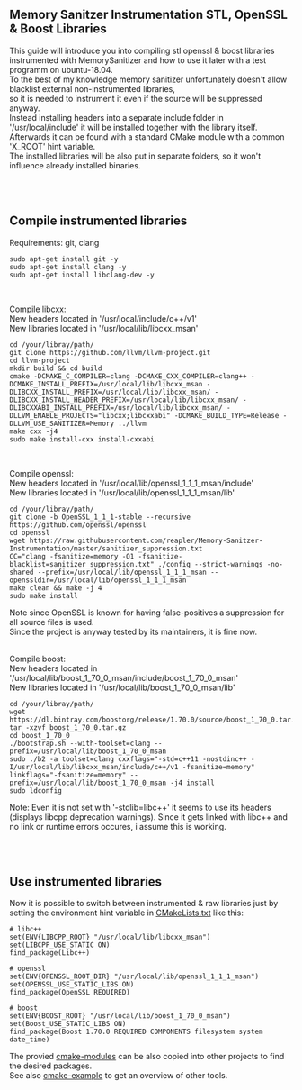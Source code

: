 ##  Memory Sanitzer Instrumentation STL, OpenSSL & Boost Libraries

  

This guide will introduce you into compiling stl openssl & boost libraries instrumented with MemorySanitizer and how to use it later with a test programm on ubuntu-18.04.<br>
To the best of my knowledge memory sanitizer unfortunately doesn't allow blacklist external non-instrumented libraries,<br>
so it is needed to instrument it even if the source will be suppressed anyway.<br>
Instead installing headers into a separate include folder in '/usr/local/include' it will be installed together with the library itself.<br>
Afterwards it can be found with a standard CMake module with a common 'X_ROOT' hint variable.<br>
The installed libraries will be also put in separate folders, so it won't influence already installed binaries.

<br>
<br>

## Compile instrumented libraries


Requirements: git, clang
````
sudo apt-get install git -y
sudo apt-get install clang -y
sudo apt-get install libclang-dev -y
````
<br>

Compile libcxx:
<br>
New headers located in '/usr/local/include/c++/v1'
<br>
New libraries located in '/usr/local/lib/libcxx_msan'
```
cd /your/libray/path/
git clone https://github.com/llvm/llvm-project.git
cd llvm-project
mkdir build && cd build
cmake -DCMAKE_C_COMPILER=clang -DCMAKE_CXX_COMPILER=clang++ -DCMAKE_INSTALL_PREFIX=/usr/local/lib/libcxx_msan -DLIBCXX_INSTALL_PREFIX=/usr/local/lib/libcxx_msan/ -DLIBCXX_INSTALL_HEADER_PREFIX=/usr/local/lib/libcxx_msan/ -DLIBCXXABI_INSTALL_PREFIX=/usr/local/lib/libcxx_msan/ -DLLVM_ENABLE_PROJECTS="libcxx;libcxxabi" -DCMAKE_BUILD_TYPE=Release -DLLVM_USE_SANITIZER=Memory ../llvm
make cxx -j4
sudo make install-cxx install-cxxabi
```

<br>

Compile openssl:
<br>
New headers located in '/usr/local/lib/openssl_1_1_1_msan/include'
<br>
New libraries located in '/usr/local/lib/openssl_1_1_1_msan/lib'
```
cd /your/libray/path/
git clone -b OpenSSL_1_1_1-stable --recursive https://github.com/openssl/openssl
cd openssl
wget https://raw.githubusercontent.com/reapler/Memory-Sanitzer-Instrumentation/master/sanitizer_suppression.txt
CC="clang -fsanitize=memory -O1 -fsanitize-blacklist=sanitizer_suppression.txt" ./config --strict-warnings -no-shared --prefix=/usr/local/lib/openssl_1_1_1_msan --openssldir=/usr/local/lib/openssl_1_1_1_msan
make clean && make -j 4
sudo make install
```
Note since OpenSSL is known for having false-positives a suppression for all source files is used.<br>
Since the project is anyway tested by its maintainers, it is fine now.
<br>
<br>

Compile boost:
<br>
New headers located in '/usr/local/lib/boost_1_70_0_msan/include/boost_1_70_0_msan'
<br>
New libraries located in '/usr/local/lib/boost_1_70_0_msan/lib'
```
cd /your/libray/path/
wget https://dl.bintray.com/boostorg/release/1.70.0/source/boost_1_70_0.tar.gz
tar -xzvf boost_1_70_0.tar.gz
cd boost_1_70_0
./bootstrap.sh --with-toolset=clang --prefix=/usr/local/lib/boost_1_70_0_msan
sudo ./b2 -a toolset=clang cxxflags="-std=c++11 -nostdinc++ -I/usr/local/lib/libcxx_msan/include/c++/v1 -fsanitize=memory" linkflags="-fsanitize=memory" --prefix=/usr/local/lib/boost_1_70_0_msan -j4 install
sudo ldconfig
```
Note: Even it is not set with '-stdlib=libc++' it seems to use its headers (displays libcpp deprecation warnings).
Since it gets linked with libc++ and no link or runtime errors occures, i assume this is working.

<br>
<br>

## Use instrumented libraries

Now it is possible to switch between instrumented & raw libraries just by setting the environment hint variable in  [CMakeLists.txt](https://github.com/reapler/Memory-Sanitzer-Instrumentation/blob/master/CMakeLists.txt#L11) like this:
```
# libc++
set(ENV{LIBCPP_ROOT} "/usr/local/lib/libcxx_msan")
set(LIBCPP_USE_STATIC ON)
find_package(Libc++)

# openssl
set(ENV{OPENSSL_ROOT_DIR} "/usr/local/lib/openssl_1_1_1_msan")
set(OPENSSL_USE_STATIC_LIBS ON)
find_package(OpenSSL REQUIRED)

# boost
set(ENV{BOOST_ROOT} "/usr/local/lib/boost_1_70_0_msan")
set(Boost_USE_STATIC_LIBS ON)
find_package(Boost 1.70.0 REQUIRED COMPONENTS filesystem system date_time)
```
The provied [cmake-modules](https://github.com/reapler/Memory-Sanitzer-Instrumentation/tree/master/cmake) can be also copied into other projects to find the desired packages.<br>
See also [cmake-example](https://github.com/reapler/cmake-example) to get an overview of other tools.